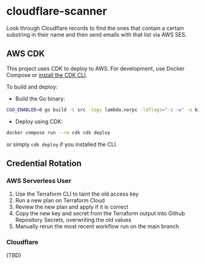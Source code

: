 # cloudflare-scanner

Look through Cloudflare records to find the ones that contain a certain substring in their name and
then send emails with that list via AWS SES.

## AWS CDK

This project uses CDK to deploy to AWS. For development, use Docker Compose or [install the CDK CLI](https://docs.aws.amazon.com/cdk/v2/guide/getting-started.html#getting-started-install).

To build and deploy:

* Build the Go binary:

```sh
CGO_ENABLED=0 go build -C src -tags lambda.norpc -ldflags="-s -w" -o bin/bootstrap ./main.go
```

* Deploy using CDK:

```sh
docker compose run --rm cdk cdk deploy
```

or simply `cdk deploy` if you installed the CLI.

## Credential Rotation

### AWS Serverless User

1. Use the Terraform CLI to taint the old access key
2. Run a new plan on Terraform Cloud
3. Review the new plan and apply if it is correct
4. Copy the new key and secret from the Terraform output into Github Repository Secrets, overwriting the old values
5. Manually rerun the most recent workflow run on the main branch

### Cloudflare

(TBD)
